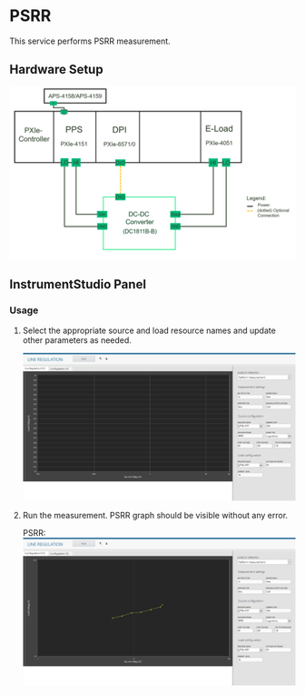 # PSRR
This service performs PSRR measurement.

## Hardware Setup
   ![alt text](meas-images/hw-setup.png)

## InstrumentStudio Panel

### Usage

1. Select the appropriate source and load resource names and update other parameters as needed. 

   ![alt text](meas-images/line-reg-config.png)

2. Run the measurement. PSRR graph should be visible without any error.

   PSRR:
   ![alt text](meas-images/line-reg-load-volt.png)
